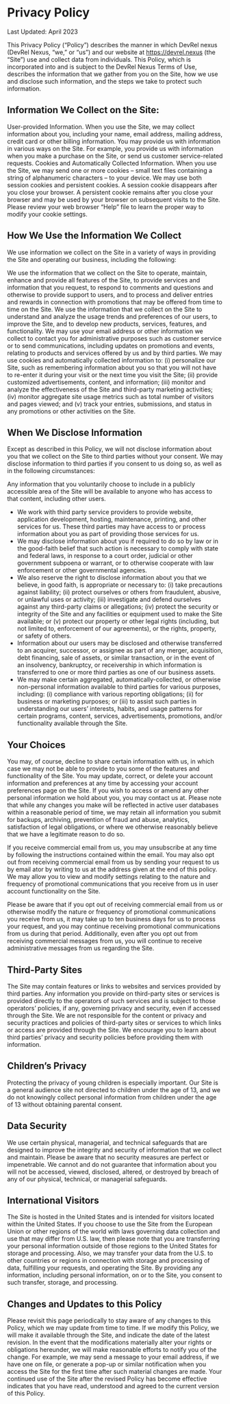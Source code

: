 # Privacy Policy
Last Updated: April 2023

This Privacy Policy (“Policy”) describes the manner in which DevRel nexus (DevRel Nexus, “we,” or “us”) and our website at https://devrel.nexus (the “Site”) use and collect data from individuals. This Policy, which is incorporated into and is subject to the DevRel Nexus Terms of Use, describes the information that we gather from you on the Site, how we use and disclose such information, and the steps we take to protect such information.

## Information We Collect on the Site:
User-provided Information. When you use the Site, we may collect information about you, including your name, email address, mailing address, credit card or other billing information. You may provide us with information in various ways on the Site. For example, you provide us with information when you make a purchase on the Site, or send us customer service-related requests.
Cookies and Automatically Collected Information. When you use the Site, we may send one or more cookies – small text files containing a string of alphanumeric characters – to your device. We may use both session cookies and persistent cookies. A session cookie disappears after you close your browser. A persistent cookie remains after you close your browser and may be used by your browser on subsequent visits to the Site. Please review your web browser “Help” file to learn the proper way to modify your cookie settings.

## How We Use the Information We Collect
We use information we collect on the Site in a variety of ways in providing the Site and operating our business, including the following:

We use the information that we collect on the Site to operate, maintain, enhance and provide all features of the Site, to provide services and information that you request, to respond to comments and questions and otherwise to provide support to users, and to process and deliver entries and rewards in connection with promotions that may be offered from time to time on the Site.
We use the information that we collect on the Site to understand and analyze the usage trends and preferences of our users, to improve the Site, and to develop new products, services, features, and functionality.
We may use your email address or other information we collect to contact you for administrative purposes such as customer service or to send communications, including updates on promotions and events, relating to products and services offered by us and by third parties.
We may use cookies and automatically collected information to: (i) personalize our Site, such as remembering information about you so that you will not have to re-enter it during your visit or the next time you visit the Site; (ii) provide customized advertisements, content, and information; (iii) monitor and analyze the effectiveness of the Site and third-party marketing activities; (iv) monitor aggregate site usage metrics such as total number of visitors and pages viewed; and (v) track your entries, submissions, and status in any promotions or other activities on the Site.

## When We Disclose Information
Except as described in this Policy, we will not disclose information about you that we collect on the Site to third parties without your consent. We may disclose information to third parties if you consent to us doing so, as well as in the following circumstances:

Any information that you voluntarily choose to include in a publicly accessible area of the Site will be available to anyone who has access to that content, including other users.
* We work with third party service providers to provide website, application development, hosting, maintenance, printing, and other services for us. These third parties may have access to or process information about you as part of providing those services for us.
* We may disclose information about you if required to do so by law or in the good-faith belief that such action is necessary to comply with state and federal laws, in response to a court order, judicial or other government subpoena or warrant, or to otherwise cooperate with law enforcement or other governmental agencies.
* We also reserve the right to disclose information about you that we believe, in good faith, is appropriate or necessary to: (i) take precautions against liability; (ii) protect ourselves or others from fraudulent, abusive, or unlawful uses or activity; (iii) investigate and defend ourselves against any third-party claims or allegations; (iv) protect the security or integrity of the Site and any facilities or equipment used to make the Site available; or (v) protect our property or other legal rights (including, but not limited to, enforcement of our agreements), or the rights, property, or safety of others.
* Information about our users may be disclosed and otherwise transferred to an acquirer, successor, or assignee as part of any merger, acquisition, debt financing, sale of assets, or similar transaction, or in the event of an insolvency, bankruptcy, or receivership in which information is transferred to one or more third parties as one of our business assets.
* We may make certain aggregated, automatically-collected, or otherwise non-personal information available to third parties for various purposes, including: (i) compliance with various reporting obligations; (ii) for business or marketing purposes; or (iii) to assist such parties in understanding our users’ interests, habits, and usage patterns for certain programs, content, services, advertisements, promotions, and/or functionality available through the Site.

## Your Choices
You may, of course, decline to share certain information with us, in which case we may not be able to provide to you some of the features and functionality of the Site. You may update, correct, or delete your account information and preferences at any time by accessing your account preferences page on the Site. If you wish to access or amend any other personal information we hold about you, you may contact us at. Please note that while any changes you make will be reflected in active user databases within a reasonable period of time, we may retain all information you submit for backups, archiving, prevention of fraud and abuse, analytics, satisfaction of legal obligations, or where we otherwise reasonably believe that we have a legitimate reason to do so.

If you receive commercial email from us, you may unsubscribe at any time by following the instructions contained within the email. You may also opt out from receiving commercial email from us by sending your request to us by email ator by writing to us at the address given at the end of this policy. We may allow you to view and modify settings relating to the nature and frequency of promotional communications that you receive from us in user account functionality on the Site.

Please be aware that if you opt out of receiving commercial email from us or otherwise modify the nature or frequency of promotional communications you receive from us, it may take up to ten business days for us to process your request, and you may continue receiving promotional communications from us during that period. Additionally, even after you opt out from receiving commercial messages from us, you will continue to receive administrative messages from us regarding the Site.

## Third-Party Sites
The Site may contain features or links to websites and services provided by third parties. Any information you provide on third-party sites or services is provided directly to the operators of such services and is subject to those operators’ policies, if any, governing privacy and security, even if accessed through the Site. We are not responsible for the content or privacy and security practices and policies of third-party sites or services to which links or access are provided through the Site. We encourage you to learn about third parties’ privacy and security policies before providing them with information.

## Children’s Privacy
Protecting the privacy of young children is especially important. Our Site is a general audience site not directed to children under the age of 13, and we do not knowingly collect personal information from children under the age of 13 without obtaining parental consent.

## Data Security
We use certain physical, managerial, and technical safeguards that are designed to improve the integrity and security of information that we collect and maintain. Please be aware that no security measures are perfect or impenetrable. We cannot and do not guarantee that information about you will not be accessed, viewed, disclosed, altered, or destroyed by breach of any of our physical, technical, or managerial safeguards.

## International Visitors
The Site is hosted in the United States and is intended for visitors located within the United States. If you choose to use the Site from the European Union or other regions of the world with laws governing data collection and use that may differ from U.S. law, then please note that you are transferring your personal information outside of those regions to the United States for storage and processing. Also, we may transfer your data from the U.S. to other countries or regions in connection with storage and processing of data, fulfilling your requests, and operating the Site. By providing any information, including personal information, on or to the Site, you consent to such transfer, storage, and processing.

## Changes and Updates to this Policy
Please revisit this page periodically to stay aware of any changes to this Policy, which we may update from time to time. If we modify this Policy, we will make it available through the Site, and indicate the date of the latest revision. In the event that the modifications materially alter your rights or obligations hereunder, we will make reasonable efforts to notify you of the change. For example, we may send a message to your email address, if we have one on file, or generate a pop-up or similar notification when you access the Site for the first time after such material changes are made. Your continued use of the Site after the revised Policy has become effective indicates that you have read, understood and agreed to the current version of this Policy.